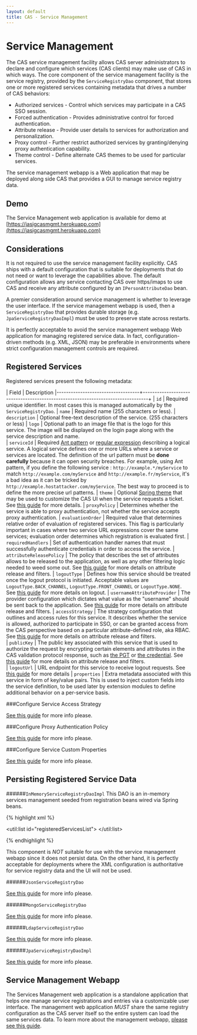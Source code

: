 ```yaml
---
layout: default
title: CAS - Service Management
---
```


# Service Management
The CAS service management facility allows CAS server administrators to declare and configure which services
(CAS clients) may make use of CAS in which ways. The core component of the service management facility is the
service registry, provided by the `ServiceRegistryDao` component, that stores one or more registered services
containing metadata that drives a number of CAS behaviors:

* Authorized services - Control which services may participate in a CAS SSO session.
* Forced authentication - Provides administrative control for forced authentication.
* Attribute release - Provide user details to services for authorization and personalization.
* Proxy control - Further restrict authorized services by granting/denying proxy authentication capability.
* Theme control - Define alternate CAS themes to be used for particular services.

The service management webapp is a Web application that may be deployed along side CAS that provides a GUI
to manage service registry data.


## Demo
The Service Management web application is available for demo at [https://jasigcasmgmt.herokuapp.com](https://jasigcasmgmt.herokuapp.com)

## Considerations
It is not required to use the service management facility explicitly. CAS ships with a default configuration that is
suitable for deployments that do not need or want to leverage the capabilities above. The default configuration allows
any service contacting CAS over https/imaps to use CAS and receive any attribute configured by an `IPersonAttributeDao`
bean.

A premier consideration around service management is whether to leverage the user interface. If the service management
webapp is used, then a `ServiceRegistryDao` that provides durable storage (e.g. `JpaServiceRegistryDaoImpl`) must be
used to preserve state across restarts.

It is perfectly acceptable to avoid the service management webapp Web application for managing registered service data.
In fact, configuration-driven methods (e.g. XML, JSON) may be preferable in environments where strict configuration
management controls are required.

## Registered Services

Registered services present the following metadata:

| Field                             | Description
|-----------------------------------+--------------------------------------------------------------------------------+
| `id`                              | Required unique identifier. In most cases this is managed automatically by the `ServiceRegistryDao`.
| `name`                            | Required name (255 characters or less).
| `description`                     | Optional free-text description of the service. (255 characters or less)
| `logo`                              | Optional path to an image file that is the logo for this service. The image will be displayed on 
the login page along with the service description and name.  
| `serviceId`                       | Required [Ant pattern](http://ant.apache.org/manual/dirtasks.html#patterns) 
or [regular expression](http://docs.oracle.com/javase/tutorial/essential/regex/) describing a logical service. A logical service 
defines one or more URLs where a service or services are located. The definition of the url pattern must be **done carefully** because 
it can open security breaches. For example, using Ant pattern, if you define the following service : `http://example.*/myService` 
to match `http://example.com/myService` and `http://example.fr/myService`, it's a bad idea as it can be tricked 
by `http://example.hostattacker.com/myService`. The best way to proceed is to define the more precise url patterns.
| `theme`                           | Optional [Spring theme](http://bit.ly/1R7QeGZ) 
that may be used to customize the CAS UI when the service requests a ticket. See [this guide](User-Interface-Customization.html) 
for more details.
| `proxyPolicy`                     | Determines whether the service is able to proxy authentication, not whether 
the service accepts proxy authentication.
| `evaluationOrder`                 | Required value that determines relative order of evaluation of registered services.
 This flag is particularly important in cases where two service URL expressions cover the same services; evaluation order 
 determines which registration is evaluated first.
| `requiredHandlers`                | Set of authentication handler names that must successfully authenticate credentials 
in order to access the service.
| `attributeReleasePolicy`          | The policy that describes the set of attributes allows to be released to the application, 
as well as any other filtering logic needed to weed some out. See [this guide](../integration/Attribute-Release.html) 
for more details on attribute release and filters.
| `logoutType`                      | Defines how this service should be treated once the logout protocol is initiated. 
Acceptable values are `LogoutType.BACK_CHANNEL`, `LogoutType.FRONT_CHANNEL` or `LogoutType.NONE`. 
See [this guide](Logout-Single-Signout.html) for more details on logout.
| `usernameAttributeProvider`       | The provider configuration which dictates what value as the "username" 
should be sent back to the application. See [this guide](../integration/Attribute-Release.html) for more details 
on attribute release and filters.
| `accessStrategy`                  | The strategy configuration that outlines and access rules for this service. 
It describes whether the service is allowed, authorized to participate in SSO, or can be granted access from the 
CAS perspective based on a particular attribute-defined role, aka RBAC. See [this guide](../integration/Attribute-Release.html) 
for more details on attribute release and filters.  
| `publicKey`                  		| The public key associated with this service that is used to authorize the 
request by encrypting certain elements and attributes in the CAS validation protocol response, such 
as [the PGT](Configuring-Proxy-Authentication.html) or [the credential](../integration/ClearPass.html). 
See [this guide](../integration/Attribute-Release.html) for more details on attribute release and filters.  
| `logoutUrl`                  		| URL endpoint for this service to receive logout requests. 
See [this guide](Logout-Single-Signout.html) for more details
| `properties`                  		| Extra metadata associated with this service in form of key/value pairs. This is used to inject custom fields into the service definition, to be used later by extension modules to define additional behavior on a per-service basis.

###Configure Service Access Strategy

[See this guide](Configuring-Service-Access-Strategy.html) for more info please.

###Configure Proxy Authentication Policy

[See this guide](Configuring-Service-Proxy-Policy.html) for more info please.

###Configure Service Custom Properties

[See this guide](Configuring-Service-Custom-Properties.html) for more info please.

## Persisting Registered Service Data

######`InMemoryServiceRegistryDaoImpl`
This DAO is an in-memory services management seeded from registration beans wired via Spring beans.

{% highlight xml %}
<bean id="serviceRegistryDao"
      class="org.jasig.cas.services.InMemoryServiceRegistryDaoImpl"
      p:registeredServices-ref="registeredServicesList" />

<util:list id="registeredServicesList">
    <bean class="org.jasig.cas.services.RegexRegisteredService"
          p:id="1"
          p:name="HTTPS and IMAPS services on example.com"
          p:serviceId="^(https|imaps)://([A-Za-z0-9_-]+\.)*example\.com/.*"
          p:evaluationOrder="0" />
</util:list>

{% endhighlight %}

This component is _NOT_ suitable for use with the service management webapp since it does not persist data.
On the other hand, it is perfectly acceptable for deployments where the XML configuration is authoritative for
service registry data and the UI will not be used.

######`JsonServiceRegistryDao`

[See this guide](JSON-Service-Management.html) for more info please.

######`MongoServiceRegistryDao`

[See this guide](Mongo-Service-Management.html) for more info please.

######`LdapServiceRegistryDao`

[See this guide](LDAP-Service-Management.html) for more info please.

######`JpaServiceRegistryDaoImpl`

[See this guide](JPA-Service-Management.html) for more info please.

## Service Management Webapp
The Services Management web application is a standalone application that helps one manage service registrations and 
entries via a customizable user interface. The management web application *MUST* share the same registry configuration as
the CAS server itself so the entire system can load the same services data. To learn more about the management webapp,
[please see this guide](Installing-ServicesMgmt-Webapp.html).

